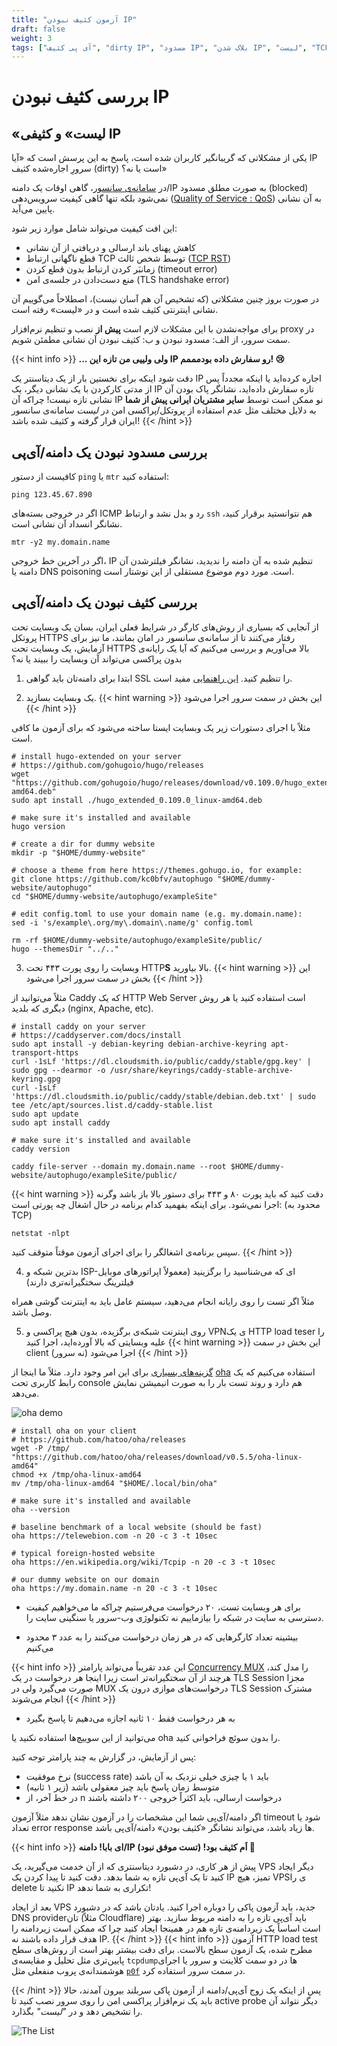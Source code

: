 ```yaml
---
title: "آزمون کثیف نبودن IP"
draft: false
weight: 3
tags: ["آی پی کثیف", "dirty IP", "مسدود IP", "بلاک شدن IP", "لیست", "TCP RST", "Quality of Serivce"]
---
```


# بررسی کثیف نبودن IP
## «لیست» و کثیفی IP
یکی از مشکلاتی که گریبانگیر کاربران شده است، پاسخ به این پرسش است که «آیا IP سرورِ اجاره‌شده کثیف (dirty) است یا نه؟»

در [سامانه‌ی سانسور](https://en.wikipedia.org/wiki/Great_Firewall#Active_filtering)، گاهی اوقات یک دامنه/IP به صورت مطلق مسدود (blocked) نمی‌شود بلکه تنها گاهی کیفیت سرویس‌دهی ([Quality of Service : QoS](https://en.wikipedia.org/wiki/Quality_of_service)) به آن نشانی پایین می‌آید.

این افت کیفیت می‌تواند شامل موارد زیر شود:
- کاهش پهنای باند ارسالی و دریافتی از آن نشانی
- قطع ناگهانی ارتباط TCP توسط شخص ثالث ([TCP RST](https://en.wikipedia.org/wiki/TCP_reset_attack))
- زمانبَر کردن ارتباط بدون قطع کردن (timeout error)
- منع دست‌دادن در جلسه‌ی امن (TLS handshake error)

در صورت بروز چنین مشکلاتی (که تشخیص آن هم آسان نیست)، اصطلاحاً می‌گوییم آن نشانی اینترنتی کثیف شده است و در «لیست» رفته است.


برای مواجه‌نشدن با این مشکلات لازم است **پیش از** نصب و تنظیم نرم‌افزار proxy در سمت سرور، از الف: مسدود نبودن و ب: کثیف نبودن آن نشانی مطمئن شویم.

{{< hint info >}}
**... ولی ولییی من تازه این IP رو سفارش داده‌ بودمممم! 😢**

دقت شود اینکه برای نخستین بار از یک دیتاسنتر یک IP اجاره کرده‌اید یا اینکه مجدداً پس از مدتی کارکردن با یک نشانی دیگر، یک IP تازه سفارش داده‌اید، نشانگر پاک بودن آن نشانی تازه نیست! چراکه آن IP نو ممکن است توسط **سایر مشتریان ایرانی پیش از شما** به دلایل مختلف مثل عدم استفاده از پروتکل/پراکسی امن در *لیست* سامانه‌ی سانسور ایران قرار گرفته و کثیف شده باشد!
{{< /hint >}}

## بررسی مسدود‌ نبودن یک دامنه/آی‌پی

کافیست از دستور `ping` یا `mtr` استفاده کنید:

<pre dir="ltr"><code>ping 123.45.67.890
</code></pre>
اگر در خروجی بسته‌های ICMP رد و بدل نشد و ارتباط `ssh` هم نتوانستید برقرار کنید، نشانگر انسداد آن نشانی است.

<pre dir="ltr"><code>mtr -y2 my.domain.name
</code></pre>

اگر در آخرین خط خروجی، IP تنظیم شده به آن دامنه را ندیدید، نشانگر فیلترشدن آن دامنه یا DNS poisoning است. مورد دوم موضوع مستقلی از این نوشتار است.

## بررسی کثیف‌ نبودن یک دامنه/آی‌پی

از آنجایی که بسیاری از روش‌های کارگر در شرایط فعلی ایران، بسان یک وبسایت تحت پروتکل HTTPS رفتار می‌کنند تا از سامانه‌ی سانسور در امان بمانند، ما نیز برای آزمایش، یک وبسایت تحت HTTPS بالا می‌آوریم و بررسی می‌کنیم که آیا یک رایانه‌ی بدون پراکسی می‌تواند آن وبسایت را ببیند یا نه؟

1. ابتدا برای دامنه‌تان باید گواهی SSL را تنظیم کنید. [این راهنمایی](https://github.com/iranxray/hope/blob/main/create-tsl-certificate.md#%D8%B3%D8%A7%D8%AE%D8%AA-tls-certificate) مفید است.

2. یک وبسایت بسازید.
{{< hint warning >}}
این بخش در سمت سرور اجرا می‌شود
{{< /hint >}}

مثلاً با اجرای دستورات زیر یک وبسایت ایستا ساخته می‌شود که برای آزمون ما کافی است.

<pre dir="ltr"><code># install hugo-extended on your server
# https://github.com/gohugoio/hugo/releases
wget "https://github.com/gohugoio/hugo/releases/download/v0.109.0/hugo_extended_0.109.0_linux-amd64.deb"
sudo apt install ./hugo_extended_0.109.0_linux-amd64.deb

# make sure it's installed and available
hugo version

# create a dir for dummy website
mkdir -p "$HOME/dummy-website"

# choose a theme from here https://themes.gohugo.io, for example:
git clone https://github.com/kc0bfv/autophugo "$HOME/dummy-website/autophugo"
cd "$HOME/dummy-website/autophugo/exampleSite"

# edit config.toml to use your domain name (e.g. my.domain.name):
sed -i 's/example\.org/my\.domain\.name/g' config.toml

rm -rf $HOME/dummy-website/autophugo/exampleSite/public/
hugo --themesDir "../.."
</code></pre>

3. وبسایت را روی پورت ۴۴۳ تحت HTTP**S** بالا بیاورید.
{{< hint warning >}}
این بخش در سمت سرور اجرا می‌شود
{{< /hint >}}

مثلاً می‌توانید از Caddy که یک HTTP Web Server است استفاده کنید یا هر روش دیگری که بلدید (nginx, Apache, etc).
<pre dir="ltr"><code># install caddy on your server
# https://caddyserver.com/docs/install
sudo apt install -y debian-keyring debian-archive-keyring apt-transport-https
curl -1sLf 'https://dl.cloudsmith.io/public/caddy/stable/gpg.key' | sudo gpg --dearmor -o /usr/share/keyrings/caddy-stable-archive-keyring.gpg
curl -1sLf 'https://dl.cloudsmith.io/public/caddy/stable/debian.deb.txt' | sudo tee /etc/apt/sources.list.d/caddy-stable.list
sudo apt update
sudo apt install caddy

# make sure it's installed and available
caddy version

caddy file-server --domain my.domain.name --root $HOME/dummy-website/autophugo/exampleSite/public/
</code></pre>

{{< hint warning >}}
دقت کنید که باید پورت ۸۰ و ۴۴۳ برای دستور بالا باز باشد وگرنه اجرا نمی‌شود.
 برای اینکه بفهمید کدام برنامه در حال اشغال چه پورتی است:
(محدود به TCP)

<pre dir="ltr"><code>netstat -nlpt
</code></pre>
سپس برنامه‌ی اشغالگر را برای اجرای آزمون موقتاً متوقف کنید.
{{< /hint >}}


4. بدترین شبکه‌ و ISP-ای که می‌شناسید را برگزینید (معمولاً اپراتورهای موبایل فیلترینگ سختگیرانه‌تری دارند)

مثلاً اگر تست را روی رایانه انجام می‌دهید، سیستم عامل باید به اینترنت گوشی همراه وصل باشد.

5. روی اینترنت شبکه‌ی برگزیده، بدون هیچ پراکسی و VPNی یک HTTP load teser را علیه وبسایتی که بالا آورده‌اید، اجرا کنید
{{< hint warning >}}
این بخش در سمت client (نه سرور) اجرا ‌می‌شود
{{< /hint >}}

[گزینه‌های بسیاری](https://github.com/denji/awesome-http-benchmark#https-benchmark-tools) برای این امر وجود دارد.
مثلاً ما اینجا از [oha](https://github.com/hatoo/oha) استفاده می‌کنیم که یک رابط کاربری تحت console هم دارد و روند تست بار را به صورت انیمیشن نمایش می‌دهد.

![oha demo](/iran-internet/docs/guides/oha-demo.gif)

<pre dir="ltr"><code># install oha on your client
# https://github.com/hatoo/oha/releases
wget -P /tmp/ "https://github.com/hatoo/oha/releases/download/v0.5.5/oha-linux-amd64"
chmod +x /tmp/oha-linux-amd64
mv /tmp/oha-linux-amd64 "$HOME/.local/bin/oha"

# make sure it's installed and available
oha --version

# baseline benchmark of a local website (should be fast)
oha https://telewebion.com -n 20 -c 3 -t 10sec

# typical foreign-hosted website
oha https://en.wikipedia.org/wiki/Tcpip -n 20 -c 3 -t 10sec

# our dummy website on our domain
oha https://my.domain.name -n 20 -c 3 -t 10sec
</code></pre>

- برای هر وبسایت تست، ۲۰ درخواست می‌فرستیم چراکه ما می‌خواهیم کیفیت دسترسی به سایت در شبکه را بیازماییم نه تکنولوژی وب-سرور یا سنگینی سایت را.

- بیشینه تعداد  کارگرهایی که در هر زمان درخواست می‌کنند را به عدد ۳ محدود می‌کنیم

{{< hint info >}}
این عدد تقریباً می‌تواند پارامتر [Concurrency MUX](https://azadzadeh.github.io/trojan-go/en/advance/mux/) را مدل کند، هرچند از آن سختگیرانه‌تر است زیرا اینجا هر درخواست در یک TLS Session مجزا صورت می‌گیرد ولی در MUX درخواست‌های موازی درون یک TLS Session مشترک انجام می‌شوند
{{< /hint >}}

- به هر درخواست فقط ۱۰ ثانیه اجازه می‌دهیم تا پاسخ بگیرد

می‌توانید از این سوییچ‌ها استفاده نکنید یا oha را بدون سوئچ فراخوانی کنید.

پس از آزمایش، در گزارش به چند پارامتر توجه کنید:
- نرخ موفقیت (success rate) باید ۱ یا چیزی خیلی نزدیک به آن باشد
- متوسط زمان پاسخ باید چیز معقولی باشد (زیر ۱ ثانیه)
- در خط آخر، از n درخواست ارسالی، باید اکثراً خروجی ۲۰۰ داشته باشند

اگر دامنه/آی‌پی شما این مشخصات را در آزمون نشان ندهد مثلاً آزمون timeout شود یا تعداد error response ها زیاد باشد، می‌تواند نشانگر «کثیف بودن» دامنه/آی‌پی باشد.


{{< hint info >}}
**ای بابا! دامنه/IP اَم کثیف بود! (تست موفق نبود) 🥴**

پیش از هر کاری، در دشبورد دیتاسنتری که از آن خدمت می‌گیرید، یک VPS دیگر ایجاد کنید تا یک آی‌پی تازه به شما بدهد. دقت کنید تا پیدا کردن یک IP تمیز، هیچ VPSی را delete نکنید تا IP تکراری به شما ندهد!

بعد از ایجاد VPS جدید، باید آزمون پاکی را دوباره اجرا کنید.
یادتان باشد که در دشبورد DNS providerتان (مثلاً Cloudflare) باید آی‌پی تازه را به دامنه مربوط سازید.
بهتر است اساساً یک زیردامنه‌ی تازه هم در همینجا ایجاد کنید چرا که ممکن است زیردامنه را هدف قرار داده‌ باشند نه IP.
{{< /hint >}}
{{< hint info >}}
آزمون HTTP load test مطرح شده، یک آزمون سطح بالاست. برای دقت بیشتر بهتر است از روش‌های سطح‌ پایین‌تری مثل تحلیل و مقایسه‌ی `tcpdump`ها در دو سمت کلاینت و سرور یا اجرای هوشمندانه‌ی پروب منفعلی مثل [`p0f`](https://lcamtuf.coredump.cx/p0f3/) در سمت سرور استفاده کرد.

{{< /hint >}}
پس از اینکه یک زوج آی‌پی/دامنه از آزمون پاکی سربلند بیرون آمدند، حالا باید یک نرم‌افزار پراکسی امن را روی سرور نصب کنید تا active probe دیگر نتواند آن را تشخیص دهد و در *"لیست"* بگذارد.

![The List](/iran-internet/docs/guides/the-list.jpeg)
